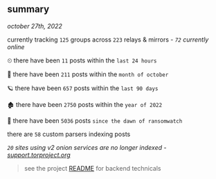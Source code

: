 
## summary
_october 27th, 2022_

currently tracking `125` groups across `223` relays & mirrors - _`72` currently online_

⏲ there have been `11` posts within the `last 24 hours`

🦈 there have been `211` posts within the `month of october`

🪐 there have been `657` posts within the `last 90 days`

🏚 there have been `2750` posts within the `year of 2022`

🦕 there have been `5036` posts `since the dawn of ransomwatch`

there are `58` custom parsers indexing posts

_`20` sites using v2 onion services are no longer indexed - [support.torproject.org](https://support.torproject.org/onionservices/v2-deprecation/)_

> see the project [README](https://github.com/joshhighet/ransomwatch#ransomwatch--) for backend technicals

